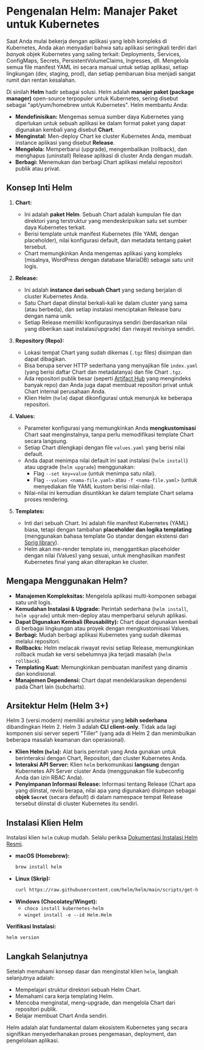 # Pengenalan Helm: Manajer Paket untuk Kubernetes

Saat Anda mulai bekerja dengan aplikasi yang lebih kompleks di Kubernetes, Anda akan menyadari bahwa satu aplikasi seringkali terdiri dari *banyak* objek Kubernetes yang saling terkait: Deployments, Services, ConfigMaps, Secrets, PersistentVolumeClaims, Ingresses, dll. Mengelola semua file manifest YAML ini secara manual untuk setiap aplikasi, setiap lingkungan (dev, staging, prod), dan setiap pembaruan bisa menjadi sangat rumit dan rentan kesalahan.

Di sinilah **Helm** hadir sebagai solusi. Helm adalah **manajer paket (package manager)** open-source terpopuler untuk Kubernetes, sering disebut sebagai "apt/yum/homebrew untuk Kubernetes". Helm membantu Anda:

*   **Mendefinisikan:** Mengemas semua sumber daya Kubernetes yang diperlukan untuk sebuah aplikasi ke dalam format paket yang dapat digunakan kembali yang disebut **Chart**.
*   **Menginstal:** Men-deploy Chart ke cluster Kubernetes Anda, membuat instance aplikasi yang disebut **Release**.
*   **Mengelola:** Memperbarui (upgrade), mengembalikan (rollback), dan menghapus (uninstall) Release aplikasi di cluster Anda dengan mudah.
*   **Berbagi:** Menemukan dan berbagi Chart aplikasi melalui repositori publik atau privat.

## Konsep Inti Helm

1.  **Chart:**
    *   Ini adalah **paket Helm**. Sebuah Chart adalah kumpulan file dan direktori yang terstruktur yang mendeskripsikan satu set sumber daya Kubernetes terkait.
    *   Berisi template untuk manifest Kubernetes (file YAML dengan placeholder), nilai konfigurasi default, dan metadata tentang paket tersebut.
    *   Chart memungkinkan Anda mengemas aplikasi yang kompleks (misalnya, WordPress dengan database MariaDB) sebagai satu unit logis.

2.  **Release:**
    *   Ini adalah **instance dari sebuah Chart** yang sedang berjalan di cluster Kubernetes Anda.
    *   Satu Chart dapat diinstal berkali-kali ke dalam cluster yang sama (atau berbeda), dan setiap instalasi menciptakan Release baru dengan nama unik.
    *   Setiap Release memiliki konfigurasinya sendiri (berdasarkan nilai yang diberikan saat instalasi/upgrade) dan riwayat revisinya sendiri.

3.  **Repository (Repo):**
    *   Lokasi tempat Chart yang sudah dikemas (`.tgz` files) disimpan dan dapat dibagikan.
    *   Bisa berupa server HTTP sederhana yang menyajikan file `index.yaml` (yang berisi daftar Chart dan metadatanya) dan file Chart `.tgz`.
    *   Ada repositori publik besar (seperti [Artifact Hub](https://artifacthub.io/) yang mengindeks banyak repo) dan Anda juga dapat membuat repositori privat untuk Chart internal perusahaan Anda.
    *   Klien Helm (`helm`) dapat dikonfigurasi untuk menunjuk ke beberapa repositori.

4.  **Values:**
    *   Parameter konfigurasi yang memungkinkan Anda **mengkustomisasi** Chart saat menginstalnya, tanpa perlu memodifikasi template Chart secara langsung.
    *   Setiap Chart dilengkapi dengan file `values.yaml` yang berisi nilai default.
    *   Anda dapat menimpa nilai default ini saat instalasi (`helm install`) atau upgrade (`helm upgrade`) menggunakan:
        *   Flag `--set key=value` (untuk menimpa satu nilai).
        *   Flag `--values <nama-file.yaml>` atau `-f <nama-file.yaml>` (untuk menyediakan file YAML kustom berisi nilai-nilai).
    *   Nilai-nilai ini kemudian disuntikkan ke dalam template Chart selama proses rendering.

5.  **Templates:**
    *   Inti dari sebuah Chart. Ini adalah file manifest Kubernetes (YAML) biasa, tetapi dengan tambahan **placeholder dan logika templating** (menggunakan bahasa template Go standar dengan ekstensi dari [Sprig library](http://masterminds.github.io/sprig/)).
    *   Helm akan me-render template ini, menggantikan placeholder dengan nilai (Values) yang sesuai, untuk menghasilkan manifest Kubernetes final yang akan diterapkan ke cluster.

## Mengapa Menggunakan Helm?

*   **Manajemen Kompleksitas:** Mengelola aplikasi multi-komponen sebagai satu unit logis.
*   **Kemudahan Instalasi & Upgrade:** Perintah sederhana (`helm install`, `helm upgrade`) untuk men-deploy atau memperbarui seluruh aplikasi.
*   **Dapat Digunakan Kembali (Reusability):** Chart dapat digunakan kembali di berbagai lingkungan atau proyek dengan mengkustomisasi Values.
*   **Berbagi:** Mudah berbagi aplikasi Kubernetes yang sudah dikemas melalui repositori.
*   **Rollbacks:** Helm melacak riwayat revisi setiap Release, memungkinkan rollback mudah ke versi sebelumnya jika terjadi masalah (`helm rollback`).
*   **Templating Kuat:** Memungkinkan pembuatan manifest yang dinamis dan kondisional.
*   **Manajemen Dependensi:** Chart dapat mendeklarasikan dependensi pada Chart lain (subcharts).

## Arsitektur Helm (Helm 3+)

Helm 3 (versi modern) memiliki arsitektur yang **lebih sederhana** dibandingkan Helm 2. Helm 3 adalah **CLI client-only**. Tidak ada lagi komponen sisi server seperti "Tiller" (yang ada di Helm 2 dan menimbulkan beberapa masalah keamanan dan operasional).

*   **Klien Helm (`helm`):** Alat baris perintah yang Anda gunakan untuk berinteraksi dengan Chart, Repositori, dan cluster Kubernetes Anda.
*   **Interaksi API Server:** Klien `helm` berkomunikasi **langsung** dengan Kubernetes API Server cluster Anda (menggunakan file kubeconfig Anda dan izin RBAC Anda).
*   **Penyimpanan Informasi Release:** Informasi tentang Release (Chart apa yang diinstal, revisi berapa, nilai apa yang digunakan) disimpan sebagai **objek `Secret`** (secara default) di dalam namespace tempat Release tersebut diinstal di cluster Kubernetes itu sendiri.

## Instalasi Klien Helm

Instalasi klien `helm` cukup mudah. Selalu periksa [Dokumentasi Instalasi Helm Resmi](https://helm.sh/docs/intro/install/).

*   **macOS (Homebrew):**
    ```bash
    brew install helm
    ```
*   **Linux (Skrip):**
    ```bash
    curl https://raw.githubusercontent.com/helm/helm/main/scripts/get-helm-3 | bash
    ```
*   **Windows (Chocolatey/Winget):**
    *   `choco install kubernetes-helm`
    *   `winget install -e --id Helm.Helm`

**Verifikasi Instalasi:**
```bash
helm version
```

## Langkah Selanjutnya

Setelah memahami konsep dasar dan menginstal klien `helm`, langkah selanjutnya adalah:

*   Mempelajari struktur direktori sebuah Helm Chart.
*   Memahami cara kerja templating Helm.
*   Mencoba menginstal, meng-upgrade, dan mengelola Chart dari repositori publik.
*   Belajar membuat Chart Anda sendiri.

Helm adalah alat fundamental dalam ekosistem Kubernetes yang secara signifikan menyederhanakan proses pengemasan, deployment, dan pengelolaan aplikasi.
